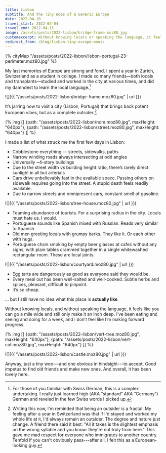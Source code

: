 ```yaml
---
title: Lisbon
subtitle: And the Tiny Woes of a Generic Europe
date: 2022-04-10
travel_start: 2022-04-04
travel_end: 2022-04-11
image: /assets/posts/2022-lisbon/bridge-frame.moz80.jpg
customexcerpt: Without knowing locals or speaking the language, it feels like you can go a mile wide but will remain an inch deep.
redirect_from: /blog/lisbon-tiny-europe-woes/
---
```


{% cityMap "/assets/posts/2022-lisbon/lisbon-portugal-23-perimeter.moz80.jpg" %}

My last memories of Europe are strong and fond. I spent a year in Zurich, Switzerland as a student in college. I made so many friends—both locals and transplants—studied and worked in the city at various times, and did my damndest to learn the local language.[^lang]

![]({{ "/assets/posts/2022-lisbon/bridge-frame.moz80.jpg" | url }})

[^lang]: For those of you familiar with Swiss German, this is a complex undertaking. I really just learned high (AKA “standard” AKA “Germany”) German and reveled in the few Swiss words I picked up.

It’s jarring now to visit a city (Lisbon, Portugal) that brings back potent European vibes, but as a complete outsider.[^outsider]

[^outsider]: Writing this now, I'm reminded that being an outsider is a fractal. My feeling after a year in Switzerland was that if I'd stayed and worked my whole life at it, I'd always remain an outsider. The degree and nature just change. A friend there said it best: "All it takes is the slightest emphasis on the wrong syllable and you know: they're not truly from here." This gave me mad respect for everyone who immigrates to another country. Tenfold if you can't obviously pass---after all, I felt this as a European-looking guy.

{% img [[
    {path: "/assets/posts/2022-lisbon/nom.moz80.jpg", maxHeight: "640px"},
    {path: "/assets/posts/2022-lisbon/street.moz80.jpg", maxHeight: "640px"}
]] %}

I made a list of what struck me the first few days in Lisbon:

- Cobblestone everything — streets, sidewalks, paths
- Narrow winding roads always intersecting at odd angles
- Universally ~4-story buildings
- Due to the street width _vs_ building height ratio, there’s rarely direct sunlight in all but arterials
- Cars drive unbelievably fast in the available space. Passing others on sidewalk requires going into the street. A stupid death feels readily available.
- Due to narrow streets and omnipresent cars, constant smell of gasoline.

![]({{ "/assets/posts/2022-lisbon/tree-house.moz80.jpg" | url }})

- Teaming abundance of tourists. For a surprising radius in the city. Locals must hate us. I would.
- Portuguese sounds like Spanish mixed with Russian. Reads very similar to Spanish.
- Old men greeting locals with grumpy barks. They like it. Or each other with hugs.
- Portuguese chain smoking by empty beer glasses at cafes without any signs, with plain tables crammed together in a single whitewashed rectangular room. These are local joints.

![]({{ "/assets/posts/2022-lisbon/courtyard.moz80.jpg" | url }})

- Egg tarts are dangerously as good as everyone said they would be.
- Every meal out has been well-salted and well-cooked. Subtle herbs and spices, pleasant, difficult to pinpoint.
- It’s so cheap.

… but I still have no idea what this place is **actually like**.

Without knowing locals, and without speaking the language, it feels like you can go a mile wide and still only make it an inch deep. I’ve been eating and seeing and doing for a week, and I don’t feel like I’m making forward progress.

{% img [[
    {path: "/assets/posts/2022-lisbon/vert-tree.moz80.jpg", maxHeight: "640px"},
    {path: "/assets/posts/2022-lisbon/vert-col.moz80.jpg", maxHeight: "640px"}
]] %}

![]({{ "/assets/posts/2022-lisbon/castle.moz80.jpg" | url }})

Anyway, just a tiny woe---and one obvious in hindsight---to accept. Good impetus to find old friends and make new ones. And overall, it has been lovely here.
